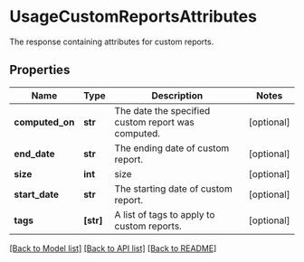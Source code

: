 # UsageCustomReportsAttributes

The response containing attributes for custom reports.

## Properties
Name | Type | Description | Notes
------------ | ------------- | ------------- | -------------
**computed_on** | **str** | The date the specified custom report was computed. | [optional] 
**end_date** | **str** | The ending date of custom report. | [optional] 
**size** | **int** | size | [optional] 
**start_date** | **str** | The starting date of custom report. | [optional] 
**tags** | **[str]** | A list of tags to apply to custom reports. | [optional] 

[[Back to Model list]](README.md#documentation-for-models) [[Back to API list]](README.md#documentation-for-api-endpoints) [[Back to README]](README.md)



